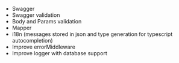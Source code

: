 - Swagger
- Swagger validation
- Body and Params validation
- Mapper
- i18n (messages stored in json and type generation for typescript autocompletion)
- Improve errorMiddleware
- Improve logger with database support
